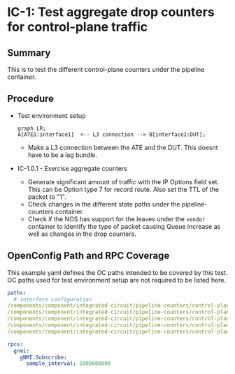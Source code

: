 # IC-1: Test aggregate drop counters for control-plane traffic

## Summary
This is to test the different control-plane counters under the pipeline container. 


## Procedure

* Test environment setup
    ```mermaid
    graph LR; 
    A[ATE1:interface1]  <-- L3 connection --> B[interface1:DUT];
    ```
    * Make a L3 connection between the ATE and the DUT. This doesnt have to be a lag bundle.


* IC-1.0.1 - Exercise aggregate counters

  * Generate significant amount of traffic with the IP Options field set. This can be Option type 7 for record route. Also set the TTL of the packet to "1".
  * Check changes in the different state paths under the pipeline-counters container.
  * Check if the NOS has support for the leaves under the `vendor` container to identify the type of packet causing Queue increase as well as changes in the drop counters.


## OpenConfig Path and RPC Coverage

This example yaml defines the OC paths intended to be covered by this test.  OC paths used for test environment setup are not required to be listed here.

```yaml
paths:
  # interface configuration
/components/component/integrated-circuit/pipeline-counters/control-plane-traffic/state/dropped-aggregate
/components/component/integrated-circuit/pipeline-counters/control-plane-traffic/state/dropped-bytes-aggregate
/components/component/integrated-circuit/pipeline-counters/control-plane-traffic/state/queued-aggregate
/components/component/integrated-circuit/pipeline-counters/control-plane-traffic/state/queued-bytes-aggregate
/components/component/integrated-circuit/pipeline-counters/control-plane-traffic/vendor

rpcs:
  gnmi:
    gNMI.Subscribe:
      sample_interval: 5000000000
```

